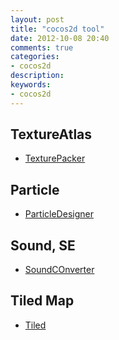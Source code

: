 ```yaml
---
layout: post
title: "cocos2d tool"
date: 2012-10-08 20:40
comments: true
categories: 
- cocos2d
description: 
keywords: 
- cocos2d
---
```



## TextureAtlas

- [TexturePacker](http://www.codeandweb.com/texturepacker)

## Particle

- [ParticleDesigner](http://particledesigner.71squared.com/)

## Sound, SE

- [SoundCOnverter](http://dekorte.com/projects/shareware/soundconverter)

## Tiled Map

- [Tiled](http://www.mapeditor.org/)

